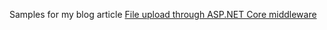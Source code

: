 Samples for my blog article [File upload through ASP.NET Core middleware](https://about-azure.com/2018/08/20/file-upload-through-asp-net-core-middleware/)
